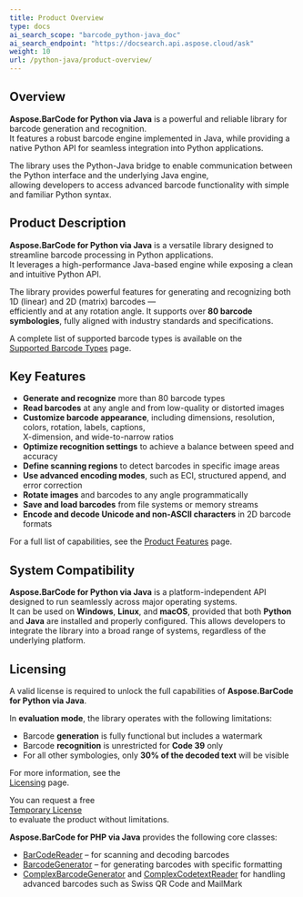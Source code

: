 ```yaml
---
title: Product Overview
type: docs
ai_search_scope: "barcode_python-java_doc"
ai_search_endpoint: "https://docsearch.api.aspose.cloud/ask"
weight: 10
url: /python-java/product-overview/
---
```


## Overview

**Aspose.BarCode for Python via Java** is a powerful and reliable library for barcode generation and recognition.  
It features a robust barcode engine implemented in Java, while providing a native Python API for 
seamless integration into Python applications.

The library uses the Python-Java bridge to enable communication between the Python interface 
and the underlying Java engine,  
allowing developers to access advanced barcode functionality with simple and familiar 
Python syntax.


## Product Description

**Aspose.BarCode for Python via Java** is a versatile library designed to streamline barcode processing in Python applications.  
It leverages a high-performance Java-based engine while exposing a clean and intuitive Python API.

The library provides powerful features for generating and recognizing both 1D (linear) and 2D (matrix) barcodes —  
efficiently and at any rotation angle. It supports over **80 barcode symbologies**, fully aligned with industry standards and specifications.

A complete list of supported barcode types is available on the  
<a href="/barcode/python-java/barcode-types/" target="_blank">Supported Barcode Types</a> page.

## Key Features

- **Generate and recognize** more than 80 barcode types
- **Read barcodes** at any angle and from low-quality or distorted images
- **Customize barcode appearance**, including dimensions, resolution, colors, rotation, labels, captions,  
  X-dimension, and wide-to-narrow ratios
- **Optimize recognition settings** to achieve a balance between speed and accuracy
- **Define scanning regions** to detect barcodes in specific image areas
- **Use advanced encoding modes**, such as ECI, structured append, and error correction
- **Rotate images** and barcodes to any angle programmatically
- **Save and load barcodes** from file systems or memory streams
- **Encode and decode Unicode and non-ASCII characters** in 2D barcode formats

For a full list of capabilities, see the <a href="/barcode/python-java/product-features/" target="_blank">Product Features</a> page.

## System Compatibility

**Aspose.BarCode for Python via Java** is a platform-independent API designed to run 
seamlessly across major operating systems.  
It can be used on **Windows**, **Linux**, and **macOS**, provided that both **Python** 
and **Java** are installed and properly configured.
This allows developers to integrate the library into a broad range of systems, 
regardless of the underlying platform.

## Licensing

A valid license is required to unlock the full capabilities of **Aspose.BarCode for Python via Java**.

In **evaluation mode**, the library operates with the following limitations:

- Barcode **generation** is fully functional but includes a watermark
- Barcode **recognition** is unrestricted for **Code 39** only
- For all other symbologies, only **30% of the decoded text** will be visible

For more information, see the  
<a href="/barcode/python-java/licensing/" target="_blank">Licensing</a> page.

You can request a free  
<a href="https://purchase.aspose.com/temporary-license" target="_blank">Temporary License</a>  
to evaluate the product without limitations.

**Aspose.BarCode for PHP via Java** provides the following core classes:

- <a href="https://reference.aspose.com/barcode/python-java/class/asposebarcode.recognition.bar_code_reader/" target="_blank">BarCodeReader</a> – for scanning and decoding barcodes
- <a href="https://reference.aspose.com/barcode/python-java/class/asposebarcode.generation.barcode_generator/" target="_blank">BarcodeGenerator</a> – for generating barcodes with specific formatting
- <a href="https://reference.aspose.com/barcode/python-java/class/asposebarcode.complex_barcode.complex_barcode_generator/" target="_blank">ComplexBarcodeGenerator</a>
  and <a href="https://reference.aspose.com/barcode/python-java/class/asposebarcode.complex_barcode.complex_codetext_reader/" target="_blank">ComplexCodetextReader</a> for handling advanced barcodes such as Swiss QR Code and MailMark

